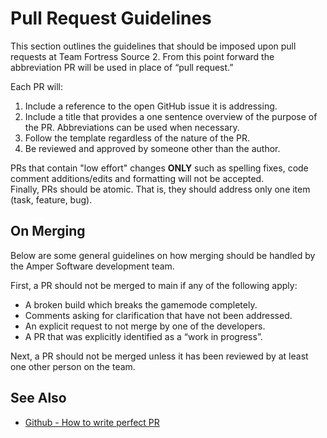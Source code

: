 # Pull Request Guidelines

This section outlines the guidelines that should be imposed upon pull requests at Team Fortress Source 2.
From this point forward the abbreviation PR will be used in place of “pull request.”

Each PR will:
  1. Include a reference to the open GitHub issue it is addressing.
  2. Include a title that provides a one sentence overview of the purpose of the
     PR. Abbreviations can be used when necessary.
  3. Follow the template regardless of the nature of the PR.
  4. Be reviewed and approved by someone other than the author.

PRs that contain "low effort" changes **ONLY** such as spelling fixes, code comment additions/edits and formatting will not be accepted.  
Finally, PRs should be atomic. That is, they should address only one item (task, feature, bug).

## On Merging

Below are some general guidelines on how merging should be handled by the Amper Software development team.

First, a PR should not be merged to main if any of the following apply:
  * A broken build which breaks the gamemode completely.
  * Comments asking for clarification that have not been addressed.
  * An explicit request to not merge by one of the developers.
  * A PR that was explicitly identified as a “work in progress”. 

Next, a PR should not be merged unless it has been reviewed by at least one
other person on the team.

## See Also

  * [Github - How to write perfect PR](https://github.com/blog/1943-how-to-write-the-perfect-pull-request)